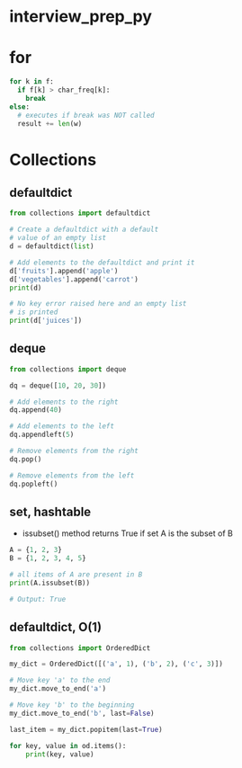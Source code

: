 # interview_prep_py

# for
```python
for k in f:
  if f[k] > char_freq[k]:
    break
else:
  # executes if break was NOT called
  result += len(w)
```

# Collections

## defaultdict
``` python
from collections import defaultdict

# Create a defaultdict with a default
# value of an empty list
d = defaultdict(list)

# Add elements to the defaultdict and print it
d['fruits'].append('apple')
d['vegetables'].append('carrot')
print(d)

# No key error raised here and an empty list
# is printed
print(d['juices'])
```

## deque
```python
from collections import deque

dq = deque([10, 20, 30])

# Add elements to the right
dq.append(40)  

# Add elements to the left
dq.appendleft(5)

# Remove elements from the right
dq.pop()

# Remove elements from the left
dq.popleft()  
```

## set, hashtable

- issubset() method returns True if set A is the subset of B

```python
A = {1, 2, 3}
B = {1, 2, 3, 4, 5}

# all items of A are present in B
print(A.issubset(B))

# Output: True
```

## defaultdict, O(1)
```python
from collections import OrderedDict

my_dict = OrderedDict([('a', 1), ('b', 2), ('c', 3)])

# Move key 'a' to the end
my_dict.move_to_end('a')

# Move key 'b' to the beginning
my_dict.move_to_end('b', last=False)

last_item = my_dict.popitem(last=True)

for key, value in od.items():
    print(key, value)
```
